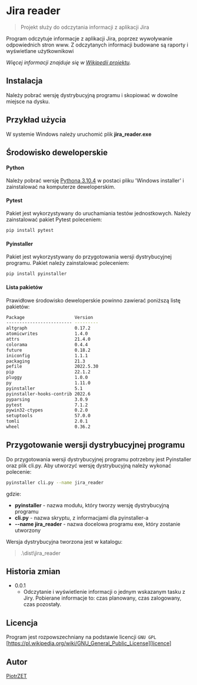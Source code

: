 # Jira reader
> Projekt służy do odczytania informacji z aplikacji Jira

Program odczytuje informacje z aplikacji Jira, poprzez wywoływanie odpowiednich stron www. Z odczytanych informacji
budowane są raporty i wyświetlane użytkownikowi

_Więcej informacji znajduje się w [Wikipedii projektu][wiki]._

## Instalacja
Należy pobrać wersję dystrybucyjną programu i skopiować w dowolne miejsce na dysku. 

## Przykład użycia
W systemie Windows należy uruchomić plik **jira_reader.exe**

## Środowisko deweloperskie
#### Python
Należy pobrać wersję [Pythona 3.10.4][python-version] w postaci pliku 'Windows installer' i zainstalować na komputerze deweloperskim.

#### Pytest
Pakiet jest wykorzystywany do uruchamiania testów jednostkowych. Należy zainstalować pakiet Pytest poleceniem:
```sh
pip install pytest
```

#### Pyinstaller
Pakiet jest wykorzystywany do przygotowania wersji dystrybucyjnej programu. Pakiet należy zainstalować poleceniem:
```sh
pip install pyinstaller
```
#### Lista pakietów
Prawidłowe środowisko deweloperskie powinno zawierać poniższą listę pakietów:
```sh
Package                   Version
------------------------- ---------
altgraph                  0.17.2
atomicwrites              1.4.0
attrs                     21.4.0
colorama                  0.4.4
future                    0.18.2
iniconfig                 1.1.1
packaging                 21.3
pefile                    2022.5.30
pip                       22.1.2
pluggy                    1.0.0
py                        1.11.0
pyinstaller               5.1
pyinstaller-hooks-contrib 2022.6
pyparsing                 3.0.9
pytest                    7.1.2
pywin32-ctypes            0.2.0
setuptools                57.0.0
tomli                     2.0.1
wheel                     0.36.2
```

## Przygotowanie wersji dystrybucyjnej programu
Do przygotowania wersji dystrybucyjnej programu potrzebny jest Pyinstaller oraz plik cli.py.
Aby utworzyć wersję dystrybucyjną należy wykonać polecenie:
```sh
pyinstaller cli.py --name jira_reader
```
gdzie:
- **pyinstaller** - nazwa modułu, który tworzy wersję dystrybucyjną programu
- **cli.py** - nazwa skryptu, z informacjami dla pyinstaller-a
- **--name jira_reader** - nazwa docelowa programu exe, który zostanie utworzony

Wersja dystrybucyjna tworzona jest w katalogu:
> .\dist\jira_reader


## Historia zmian

* 0.0.1
    * Odczytanie i wyświetlenie informacji o jednym wskazanym tasku z Jiry. Pobierane informacje to: czas planowany,
  czas zalogowany, czas pozostały.

## Licencja

Program jest rozpowszechniany na podstawie licencji ``GNU GPL`` 
[https://pl.wikipedia.org/wiki/GNU_General_Public_License][licence]

## Autor

[PiotrZET][mail]

<!-- Markdown link & img dfn's -->
[wiki]: https://github.com/ZalewskiPiotr/jira_reader/wiki
[licence]: https://pl.wikipedia.org/wiki/GNU_General_Public_License
[python-version]: https://www.python.org/downloads/release/python-3104/
[mail]: mailto:1piotrzalewski@gmail.com